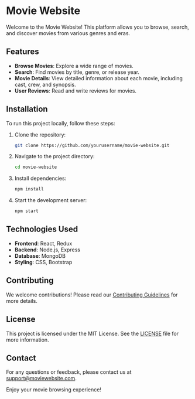 # Movie Website

Welcome to the Movie Website! This platform allows you to browse, search, and discover movies from various genres and eras.

## Features

- **Browse Movies**: Explore a wide range of movies.
- **Search**: Find movies by title, genre, or release year.
- **Movie Details**: View detailed information about each movie, including cast, crew, and synopsis.
- **User Reviews**: Read and write reviews for movies.

## Installation

To run this project locally, follow these steps:

1. Clone the repository:
    ```bash
    git clone https://github.com/yourusername/movie-website.git
    ```
2. Navigate to the project directory:
    ```bash
    cd movie-website
    ```
3. Install dependencies:
    ```bash
    npm install
    ```
4. Start the development server:
    ```bash
    npm start
    ```

## Technologies Used

- **Frontend**: React, Redux
- **Backend**: Node.js, Express
- **Database**: MongoDB
- **Styling**: CSS, Bootstrap

## Contributing

We welcome contributions! Please read our [Contributing Guidelines](CONTRIBUTING.md) for more details.

## License

This project is licensed under the MIT License. See the [LICENSE](LICENSE) file for more information.

## Contact

For any questions or feedback, please contact us at support@moviewebsite.com.

Enjoy your movie browsing experience!